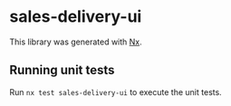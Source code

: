 # sales-delivery-ui

This library was generated with [Nx](https://nx.dev).

## Running unit tests

Run `nx test sales-delivery-ui` to execute the unit tests.
